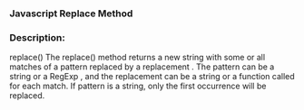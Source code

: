 ### Javascript Replace Method

### Description: 
replace() The replace() method returns a new string with some or all matches of a pattern replaced by a replacement . The pattern can be a string or a RegExp , and the replacement can be a string or a function called for each match. If pattern is a string, only the first occurrence will be replaced.
